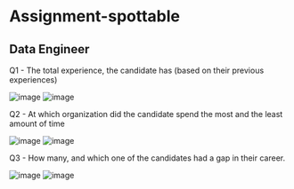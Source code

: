 # Assignment-spottable
## Data Engineer

Q1 - The total experience, the candidate has (based on their previous experiences)

![image](https://user-images.githubusercontent.com/57144160/169378965-8ecde30b-3543-472d-90d6-522fd4b2b68a.png)
![image](https://user-images.githubusercontent.com/57144160/169379300-ff62d11c-d5be-4e53-8432-f6742c73e115.png)

Q2 - At which organization did the candidate spend the most and the least amount of time

![image](https://user-images.githubusercontent.com/57144160/169379703-bc5fb445-288c-42cd-aa25-55fc81bb4c93.png)
![image](https://user-images.githubusercontent.com/57144160/169379873-bef2a162-9b6d-4e23-b26c-f3a66792800c.png)

Q3 - How many, and which one of the candidates had a gap in their career.

![image](https://user-images.githubusercontent.com/57144160/169380143-a5636abe-6643-46bc-a69b-a36c4468856f.png)
![image](https://user-images.githubusercontent.com/57144160/169380299-312d8dfd-612e-4e81-aa9f-fe16e1b57c38.png)
